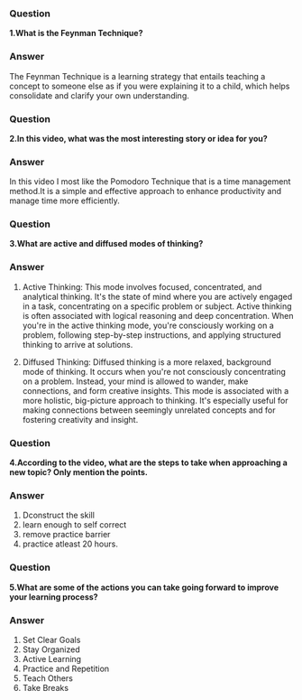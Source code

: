 ### Question
**1.What is the Feynman Technique?**

### Answer
The Feynman Technique is a learning strategy that entails teaching a concept to someone else as if you were explaining it to a child, which helps consolidate and clarify your own understanding.

### Question
**2.In this video, what was the most interesting story or idea for you?**

### Answer
In this video I most like the Pomodoro Technique that is a time management method.It is a simple and effective approach to enhance productivity and manage time more efficiently.

### Question
**3.What are active and diffused modes of thinking?**

### Answer
1. Active Thinking: This mode involves focused, concentrated, and analytical thinking. It's the state of mind where you are actively engaged in a task, concentrating on a specific problem or subject. Active thinking is often associated with logical reasoning and deep concentration. When you're in the active thinking mode, you're consciously working on a problem, following step-by-step instructions, and applying structured thinking to arrive at solutions.

2. Diffused Thinking: Diffused thinking is a more relaxed, background mode of thinking. It occurs when you're not consciously concentrating on a problem. Instead, your mind is allowed to wander, make connections, and form creative insights. This mode is associated with a more holistic, big-picture approach to thinking. It's especially useful for making connections between seemingly unrelated concepts and for fostering creativity and insight.

### Question
**4.According to the video, what are the steps to take when approaching a new topic? Only mention the points.**

### Answer
1. Dconstruct the skill
2. learn enough to self correct
3. remove practice barrier
4. practice atleast 20 hours.
### Question
**5.What are some of the actions you can take going forward to improve your learning process?**

### Answer
1. Set Clear Goals
2. Stay Organized
3. Active Learning
4. Practice and Repetition
5. Teach Others
6. Take Breaks
